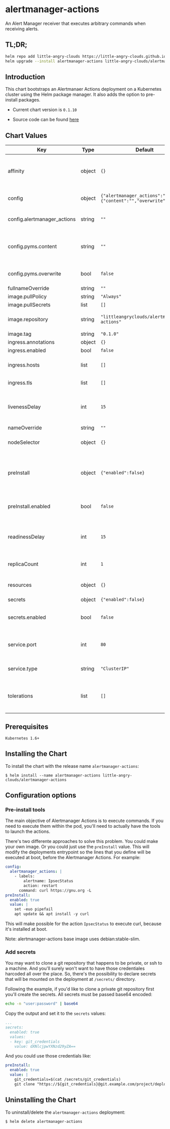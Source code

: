 alertmanager-actions
====================

An Alert Manager receiver that executes arbitrary commands when receiving alerts.

## TL;DR;

```bash
helm repo add little-angry-clouds https://little-angry-clouds.github.io/
helm upgrade --install alertmanager-actions little-angry-clouds/alertmanager-actions
```

## Introduction
This chart bootstraps an Alertmanaer Actions deployment on a Kubernetes
cluster using the Helm package manager. It also adds the option to pre-install packages.

- Current chart version is `0.1.10`

- Source code can be found [here](https://github.com/little-angry-clouds/alertmanager-actions)

## Chart Values

| Key | Type | Default | Description |
|-----|------|---------|-------------|
| affinity | object | `{}` | node/pod affinities (requires Kubernetes >=1.6) |
| config | object | `{"alertmanager_actions":"","pyms":{"content":"","overwrite":false}}` | alertmanager-actions configuration |
| config.alertmanager_actions | string | `""` | alertmanager-actions configuration |
| config.pyms.content | string | `""` | the configuration that will overwrite the default one |
| config.pyms.overwrite | bool | `false` | overwrites the default pyms configuration |
| fullnameOverride | string | `""` |  |
| image.pullPolicy | string | `"Always"` |  |
| image.pullSecrets | list | `[]` |  |
| image.repository | string | `"littleangryclouds/alertmanager-actions"` | container image pull policy |
| image.tag | string | `"0.1.0"` |  |
| ingress.annotations | object | `{}` |  |
| ingress.enabled | bool | `false` |  |
| ingress.hosts | list | `[]` | ingress accepted hostnames |
| ingress.tls | list | `[]` | ingress TLS configuration |
| livenessDelay | int | `15` | seconds to wait until beginning liveness probes |
| nameOverride | string | `""` |  |
| nodeSelector | object | `{}` | node labels for pod assignment |
| preInstall | object | `{"enabled":false}` | commands to execute before launching alertmanager-actions |
| preInstall.enabled | bool | `false` | value to declare if preInstall is activated |
| readinessDelay | int | `15` | seconds to wait until beginning readiness probes |
| replicaCount | int | `1` | desired number of pods |
| resources | object | `{}` | pod resource requests & limits |
| secrets | object | `{"enabled":false}` | list of secrets |
| secrets.enabled | bool | `false` | value to declare if secrets are enabled |
| service.port | int | `80` | port for the alertmaager-actions http service |
| service.type | string | `"ClusterIP"` | type of service to create |
| tolerations | list | `[]` | node taints to tolerate (requires Kubernetes >=1.6) |

## Prerequisites

`Kubernetes 1.6+`

## Installing the Chart

To install the chart with the release name `alertmanager-actions`:

```console
$ helm install --name alertmanager-actions little-angry-clouds/alertmanager-actions
```

## Configuration options

### Pre-install tools
The main objective of Alertmanager Actions is to execute commands. If you need
to execute them within the pod, you'll need to actually have the tools to
launch the actions.

There's two differente approaches to solve this problem. You could make your
own image. Or you could just use the `preInstall` value. This will modify
the deployments entrypoint so the lines that you define will be executed at
boot, before the Alertmanager Actions. For example:

```yaml
config:
  alertmanager_actions: |
    - labels:
        alertname: IpsecStatus
        action: restart
      command: curl https://gnu.org -L
preInstall:
  enabled: true
  value: |
    set -euo pipefail
    apt update && apt install -y curl
```

This will make possible for the action `IpsecStatus` to execute curl, because
it's installed at boot.

Note: alertmanager-actions base image uses debian:stable-slim.

### Add secrets

You may want to clone a git repository that happens to be private, or ssh to a
machine. And you'll surely won't want to have those credentiales harcoded all
over the place. So, there's the possibility to declare secrets that will be
mounted on the deployment at `/secrets/` directory.

Following the example, if you'd like to clone a private git repository first
you'll create the secrets. All secrets must be passed base64 encoded:

```bash
echo -n "user:password" | base64
```

Copy the output and set it to the `secrets` values:

```yaml
...
secrets:
  enabled: true
  values:
  - key: git_credentials
    value: dXNlcjpwYXNzd29yZA==
```

And you could use those credentials like:

```yaml
preInstall:
  enabled: true
  value: |
    git_credentials=$(cat /secrets/git_credentials)
    git clone "https://${git_credentials}@git.example.com/project/deployments"

```

## Uninstalling the Chart

To uninstall/delete the `alertmanager-actions` deployment:

```bash
$ helm delete alertmanager-actions
```
